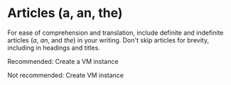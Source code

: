
# Articles (a, an, the)

For ease of comprehension and translation, include definite and indefinite
articles (*a*, *an*, and *the*) in your writing. Don't skip
articles for brevity, including in headings and titles.

Recommended: Create a VM instance

Not recommended: Create VM instance
